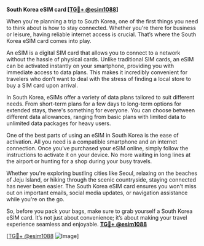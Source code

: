**South Korea eSIM card [[TG💪+ @esim1088](https://t.me/s/esim1088)]**

When you're planning a trip to South Korea, one of the first things you need to think about is how to stay connected. Whether you're there for business or leisure, having reliable internet access is crucial. That’s where the South Korea eSIM card comes into play. 

An eSIM is a digital SIM card that allows you to connect to a network without the hassle of physical cards. Unlike traditional SIM cards, an eSIM can be activated instantly on your smartphone, providing you with immediate access to data plans. This makes it incredibly convenient for travelers who don’t want to deal with the stress of finding a local store to buy a SIM card upon arrival.

In South Korea, eSIMs offer a variety of data plans tailored to suit different needs. From short-term plans for a few days to long-term options for extended stays, there's something for everyone. You can choose between different data allowances, ranging from basic plans with limited data to unlimited data packages for heavy users. 

One of the best parts of using an eSIM in South Korea is the ease of activation. All you need is a compatible smartphone and an internet connection. Once you’ve purchased your eSIM online, simply follow the instructions to activate it on your device. No more waiting in long lines at the airport or hunting for a shop during your busy travels.

Whether you're exploring bustling cities like Seoul, relaxing on the beaches of Jeju Island, or hiking through the scenic countryside, staying connected has never been easier. The South Korea eSIM card ensures you won't miss out on important emails, social media updates, or navigation assistance while you're on the go.

So, before you pack your bags, make sure to grab yourself a South Korea eSIM card. It’s not just about convenience; it’s about making your travel experience seamless and enjoyable. **[TG💪+ @esim1088](https://t.me/s/esim1088)**

[[TG💪+ @esim1088](https://t.me/s/esim1088) ![Image](https://i.postimg.cc/Y0z9fWf4/image.png)]